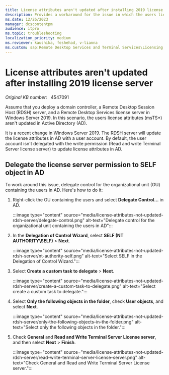 ```yaml
---
title: License attributes aren't updated after installing 2019 license server
description: Provides a workaround for the issue in which the users license attributes (msTS*) aren't updated in Active Directory (AD).
ms.date: 12/26/2023
manager: dcscontentpm
audience: itpro
ms.topic: troubleshooting
localization_priority: medium
ms.reviewer: kaushika, feshehad, v-lianna
ms.custom: sap:Remote Desktop Services and Terminal Services\Licensing for Remote Desktop Services (Terminal Services), csstroubleshoot
---
```

# License attributes aren't updated after installing 2019 license server

_Original KB number:_ &nbsp; 4547091

Assume that you deploy a domain controller, a Remote Desktop Session Host (RDSH) server, and a Remote Desktop Services license server in Windows Server 2019. In this scenario, the users license attributes (msTS\*) aren't updated in Active Directory (AD).

It is a recent change in Windows Server 2019. The RDSH server will update the license attributes in AD with a user account. By default, the user account isn't delegated with the write permission (Read and write Terminal Server license server) to update license attributes in AD.

## Delegate the license server permission to SELF object in AD

To work around this issue, delegate control for the organizational unit (OU) containing the users in AD. Here's how to do it:

1. Right-click the OU containing the users and select **Delegate Control…** in AD.

    :::image type="content" source="media/license-attributes-not-updated-rdsh-server/delegate-control.png" alt-text="Delegate control for the organizational unit containing the users in AD":::

2. In the **Delegation of Control Wizard**, select **SELF (NT AUTHORITY\SELF)** > **Next**.

    :::image type="content" source="media/license-attributes-not-updated-rdsh-server/nt-authority-self.png" alt-text="Select SELF in the Delegation of Control Wizard.":::

3. Select **Create a custom task to delegate** > **Next**.

    :::image type="content" source="media/license-attributes-not-updated-rdsh-server/create-a-custom-task-to-delegate.png" alt-text="Select create a custom task to delegate.":::

4. Select **Only the following objects in the folder**, check **User objects**, and select **Next**.

    :::image type="content" source="media/license-attributes-not-updated-rdsh-server/only-the-following-objects-in-the-folder.png" alt-text="Select only the following objects in the folder.":::

5. Check **General** and **Read and Write Terminal Server License server**, and then select **Next** > **Finish**.

    :::image type="content" source="media/license-attributes-not-updated-rdsh-server/read-write-terminal-server-license-server.png" alt-text="Check General and Read and Write Terminal Server License server.":::
